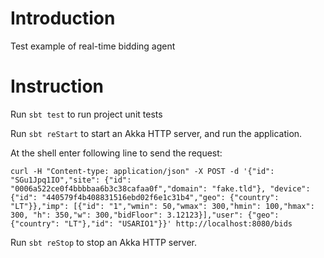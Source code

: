 # Introduction 
Test example of real-time bidding agent

# Instruction

Run `sbt test` to run project unit tests

Run `sbt reStart` to start an Akka HTTP server, and run the application.

At the shell enter following line to send the request:

`curl -H "Content-type: application/json" -X POST -d '{"id": "SGu1Jpq1IO","site": {"id": "0006a522ce0f4bbbbaa6b3c38cafaa0f","domain": "fake.tld"},
"device": {"id": "440579f4b408831516ebd02f6e1c31b4","geo": {"country": "LT"}},"imp": [{"id": "1","wmin": 50,"wmax": 300,"hmin": 100,"hmax": 300,
"h": 350,"w": 300,"bidFloor": 3.12123}],"user": {"geo": {"country": "LT"},"id": "USARIO1"}}' http://localhost:8080/bids` 

Run `sbt reStop` to stop an Akka HTTP server.
